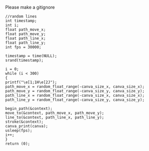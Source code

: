 Please make a gitignore

    //random lines
    int timestamp;
    int i;
    float path_move_x;
    float path_move_y;
    float path_line_x;
    float path_line_y;
    int fps = 30000;

    timestamp = time(NULL);
    srand(timestamp);

    i = 0;
    while (i < 300)
    {
	printf("\e[1;1H\e[2J");
   	path_move_x = random_float_range(-canva_size_x, canva_size_x);
   	path_move_y = random_float_range(-canva_size_y, canva_size_y);
   	path_line_x = random_float_range(-canva_size_x, canva_size_x);
   	path_line_y = random_float_range(-canva_size_y, canva_size_y);

	begin_path(&context);
	move_to(&context, path_move_x, path_move_y);
	line_to(&context, path_line_x, path_line_y);
	stroke(&context);
	canva_print(canva);
	usleep(fps);
	i++;
    }	
    return (0);

